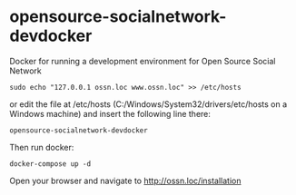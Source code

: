 # opensource-socialnetwork-devdocker
Docker for running a development environment for Open Source Social Network

```
sudo echo "127.0.0.1 ossn.loc www.ossn.loc" >> /etc/hosts
```

or edit the file at /etc/hosts (C:/Windows/System32/drivers/etc/hosts on a Windows machine) and insert the following line there:

```
opensource-socialnetwork-devdocker
```

Then run docker:


```
docker-compose up -d
```

Open your browser and navigate to http://ossn.loc/installation
